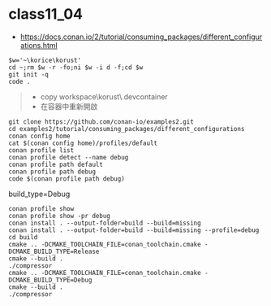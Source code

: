 # class11_04
* https://docs.conan.io/2/tutorial/consuming_packages/different_configurations.html
```
$w='~\korice\korust'
cd ~;rm $w -r -fo;ni $w -i d -f;cd $w
git init -q
code .
```
> * copy workspace\\korust\\.devcontainer
> * 在容器中重新開啟
```
git clone https://github.com/conan-io/examples2.git
cd examples2/tutorial/consuming_packages/different_configurations
conan config home
cat $(conan config home)/profiles/default
conan profile list
conan profile detect --name debug
conan profile path default
conan profile path debug
code $(conan profile path debug)
```
build_type=Debug
```
conan profile show
conan profile show -pr debug
conan install . --output-folder=build --build=missing
conan install . --output-folder=build --build=missing --profile=debug
cd build
cmake .. -DCMAKE_TOOLCHAIN_FILE=conan_toolchain.cmake -DCMAKE_BUILD_TYPE=Release
cmake --build .
./compressor
cmake .. -DCMAKE_TOOLCHAIN_FILE=conan_toolchain.cmake -DCMAKE_BUILD_TYPE=Debug
cmake --build .
./compressor
```
